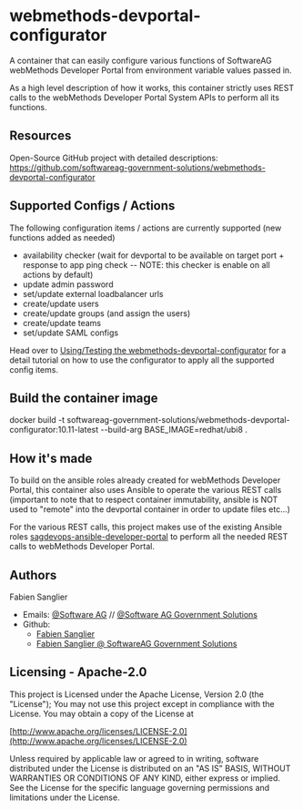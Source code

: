 # webmethods-devportal-configurator

A container that can easily configure various functions of SoftwareAG webMethods Developer Portal from environment variable values passed in.

As a high level description of how it works, this container strictly uses REST calls to the webMethods Developer Portal System APIs to perform all its functions.

## Resources

Open-Source GitHub project with detailed descriptions: https://github.com/softwareag-government-solutions/webmethods-devportal-configurator

## Supported Configs / Actions

The following configuration items / actions are currently supported (new functions added as needed)

- availability checker (wait for devportal to be available on target port + response to app ping check -- NOTE: this checker is enable on all actions by default)
- update admin password
- set/update  external loadbalancer urls
- create/update users
- create/update groups (and assign the users)
- create/update teams
- set/update SAML configs

Head over to [Using/Testing the webmethods-devportal-configurator](./testing/README.md) for a detail tutorial on how to use the configurator to apply all the supported config items.

## Build the container image

docker build -t softwareag-government-solutions/webmethods-devportal-configurator:10.11-latest --build-arg BASE_IMAGE=redhat/ubi8 .

## How it's made

To build on the ansible roles already created for webMethods Developer Portal, this container also uses Ansible to operate the various REST calls (important to note that to respect container immutability, ansible is NOT used to "remote" into the devportal container in order to update files etc...)

For the various REST calls, this project makes use of the existing Ansible roles [sagdevops-ansible-developer-portal](https://github.com/SoftwareAG/sagdevops-ansible-developer-portal) to perform all the needed REST calls to webMethods Developer Portal.

Authors
--------------------------------------------

Fabien Sanglier
- Emails: [@Software AG](mailto:fabien.sanglier@softwareag.com) // [@Software AG Government Solutions](mailto:fabien.sanglier@softwareaggov.com)
- Github: 
  - [Fabien Sanglier](https://github.com/lanimall)
  - [Fabien Sanglier @ SoftwareAG Government Solutions](https://github.com/fabien-sanglier-saggs)

Licensing - Apache-2.0
--------------------------------------------

This project is Licensed under the Apache License, Version 2.0 (the "License");
You may not use this project except in compliance with the License.
You may obtain a copy of the License at

[http://www.apache.org/licenses/LICENSE-2.0](http://www.apache.org/licenses/LICENSE-2.0)

Unless required by applicable law or agreed to in writing, software
distributed under the License is distributed on an "AS IS" BASIS,
WITHOUT WARRANTIES OR CONDITIONS OF ANY KIND, either express or implied.
See the License for the specific language governing permissions and
limitations under the License.